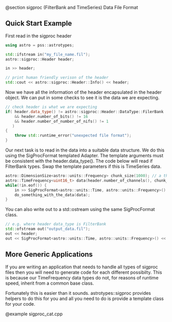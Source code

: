 @section sigproc (FilterBank and TimeSeries) Data File Format

## Quick Start Example
First read in the sigproc header
~~~~.cpp
using astro = pss::astrotypes;

std::ifstream in("my_file_name.fil");
astro::sigproc::Header header;

in >> header;

// print human friendly verison of the header
std::cout << astro::sigproc::Header::Info() << header;
~~~~
Now we have all the information of the header encapsulated in the header object.
We can put in some checks to see it is the data we are expecting.
~~~~.cpp
// check header is what we are expecting
if( header.data_type() != astro::sigproc::Header::DataType::FilerBank
    && header.number_of_bits() != 16
    && header.number_of_number_of_nifs() != 1
   )
{
    throw std::runtime_error("unexpected file format");
}
~~~~

Our next task is to read in the data into a suitable data structure.
We do this using the SigProcFormat templated Adapter. The template arguments
must be consistent with the header.data_type(). 
The code below will read if FilterBank types. Swap the template parameters 
if this is TimeSeries data.

~~~~.cpp
astro::DimensionSize<astro::units::Frequency> chunk_size(1000); // a thousand samples at a time
astro::TimeFrequency<uint16_t> data(header.number_of_channels(), chunk_size);
while(!in.eof()) {
    in >> SigProcFormat<astro::units::Time, astro::units::Frequency>() >> data;
    do_something_with_the_data(data);
}
~~~~

You can also write out to a std::ostream using the same SigProcFormat class.
~~~~.cpp
// e.g. where header data_type is FilterBank
std::ofstream out("output_data.fil");
out << header;
out << SigProcFormat<astro::units::Time, astro::units::Frequency>() << data;
~~~~

## More Generic Applications
If you are writing an application that needs to handle all types of sigproc files then
you will need to generate code for each different possibilty. This is because our 
TimeFrequency data types do not, for reasons of runtime speed, inherit from a common base class.

Fortunately this is easier than it sounds. astrotypes::sigproc provides helpers to do this for you
and all you need to do is provide a template class for your code.

@example sigproc_cat.cpp
